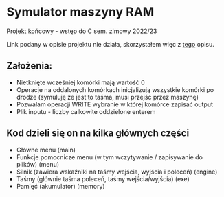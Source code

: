 # Symulator maszyny RAM

Projekt końcowy - wstęp do C sem. zimowy 2022/23

Link podany w opisie projektu nie działa, skorzystałem więc z [tego](http://www.math.uni.wroc.pl/~msliw/RAMopis.pdf) opisu.

## Założenia:
- Nietknięte wcześniej komórki mają wartość 0
- Operacje na oddalonych komórkach inicjalizują wszystkie komórki po drodze (symuluję że jest to taśma, musi przejść przez maszynę)
- Pozwalam operacji WRITE wybranie w której komórce zapisać output
- Plik inputu - liczby calkowite oddzielone enterem

## Kod dzieli się on na kilka głównych części
- Główne menu (main)
- Funkcje pomocnicze menu (w tym wczytywanie / zapisywanie do plików) (menu)
- Silnik (zawiera wskaźniki na taśmy wejścia, wyjścia i poleceń) (engine)
- Taśmy (głównie taśma poleceń, taśmy wejścia/wyjścia) (exe)
- Pamięć (akumulator) (memory)
